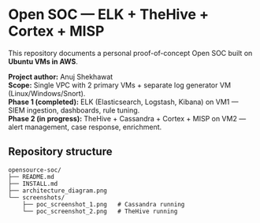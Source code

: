 # Open SOC — ELK + TheHive + Cortex + MISP 

This repository documents a personal proof-of-concept Open SOC built on **Ubuntu VMs in AWS**.

**Project author:** Anuj Shekhawat  
**Scope:** Single VPC with 2 primary VMs + separate log generator VM (Linux/Windows/Snort).  
**Phase 1 (completed):** ELK (Elasticsearch, Logstash, Kibana) on VM1 — SIEM ingestion, dashboards, rule tuning.  
**Phase 2 (in progress):** TheHive + Cassandra + Cortex + MISP on VM2 — alert management, case response, enrichment.

## Repository structure
```text
opensource-soc/
├── README.md
├── INSTALL.md
├── architecture_diagram.png
└── screenshots/
    ├── poc_screenshot_1.png   # Cassandra running 
    └── poc_screenshot_2.png   # TheHive running 

